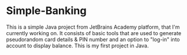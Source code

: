 # Simple-Banking
This is a simple Java project from JetBrains Academy platform, that I'm currently working on. It consists of basic tools that are used to generate pseudorandom
card details & PIN number and an option to "log-in" into account to display balance. This is my first project in Java. 
